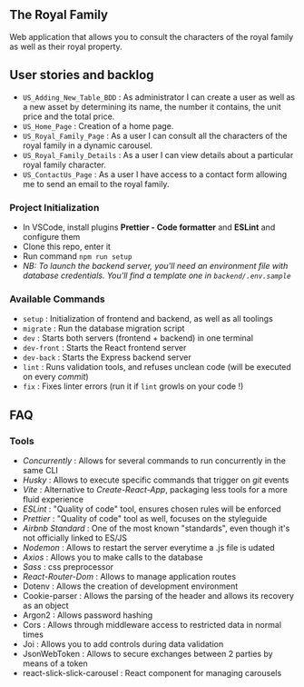 ## The Royal Family

Web application that allows you to consult the characters of the royal family as well as their royal property.

## User stories and backlog
- `US_Adding_New_Table_BDD` : As administrator I can create a user as well as a new asset by determining its name, the number it contains, the unit price and the total price.
- `US_Home_Page` : Creation of a home page.
- `US_Royal_Family_Page` : As a user I can consult all the characters of the royal family in a dynamic carousel.
- `US_Royal_Family_Details` : As a user I can view details about a particular royal family character.
- `US_ContactUs_Page` : As a user I have access to a contact form allowing me to send an email to the royal family.



### Project Initialization

- In VSCode, install plugins **Prettier - Code formatter** and **ESLint** and configure them
- Clone this repo, enter it
- Run command `npm run setup`
- _NB: To launch the backend server, you'll need an environment file with database credentials. You'll find a template one in `backend/.env.sample`_

### Available Commands

- `setup` : Initialization of frontend and backend, as well as all toolings
- `migrate` : Run the database migration script
- `dev` : Starts both servers (frontend + backend) in one terminal
- `dev-front` : Starts the React frontend server
- `dev-back` : Starts the Express backend server
- `lint` : Runs validation tools, and refuses unclean code (will be executed on every _commit_)
- `fix` : Fixes linter errors (run it if `lint` growls on your code !)

## FAQ

### Tools

- _Concurrently_ : Allows for several commands to run concurrently in the same CLI
- _Husky_ : Allows to execute specific commands that trigger on _git_ events
- _Vite_ : Alternative to _Create-React-App_, packaging less tools for a more fluid experience
- _ESLint_ : "Quality of code" tool, ensures chosen rules will be enforced
- _Prettier_ : "Quality of code" tool as well, focuses on the styleguide
- _Airbnb Standard_ : One of the most known "standards", even though it's not officially linked to ES/JS
- _Nodemon_ : Allows to restart the server everytime a .js file is udated
- _Axios_ : Allows you to make calls to the database
- _Sass_ : css preprocessor
- _React-Router-Dom_ : Allows to manage application routes
- Dotenv : Allows the creation of development environment
- Cookie-parser : Allows the parsing of the header and allows its recovery as an object
- Argon2 : Allows password hashing
- Cors : Allows through middleware access to restricted data in normal times
- Joi : Allows you to add controls during data validation
- JsonWebToken : Allows to secure exchanges between 2 parties by means of a token
- react-slick-slick-carousel : React component for managing carousels




